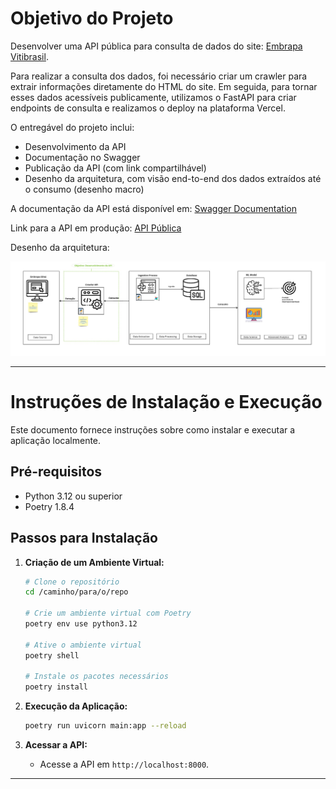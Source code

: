 
# Objetivo do Projeto

Desenvolver uma API pública para consulta de dados do site: [Embrapa Vitibrasil](http://vitibrasil.cnpuv.embrapa.br/).

Para realizar a consulta dos dados, foi necessário criar um crawler para extrair informações diretamente do HTML do site. Em seguida, para tornar esses dados acessíveis publicamente, utilizamos o FastAPI para criar endpoints de consulta e realizamos o deploy na plataforma Vercel.

O entregável do projeto inclui:

- Desenvolvimento da API
- Documentação no Swagger
- Publicação da API (com link compartilhável)
- Desenho da arquitetura, com visão end-to-end dos dados extraídos até o consumo (desenho macro)

A documentação da API está disponível em: [Swagger Documentation](https://api-embrapa-tech-1-cc690ffna-leonardo-lucas-pereiras-projects.vercel.app/?vercelToolbarCode=bNtsox5ygnVqBnG/docs)

Link para a API em produção: [API Pública](https://api-embrapa-tech-1-cc690ffna-leonardo-lucas-pereiras-projects.vercel.app/)

Desenho da arquitetura:

![Desenho da arquitetura](https://github.com/lleonardo-p/api_embrapa_tech_1/blob/4a53ae8887de5876ea081f8d4e6e99fe4100307a/architecture/architecture.jpg)



---

# Instruções de Instalação e Execução

Este documento fornece instruções sobre como instalar e executar a aplicação localmente.

## Pré-requisitos

- Python 3.12 ou superior
- Poetry 1.8.4

## Passos para Instalação

1. **Criação de um Ambiente Virtual:**
   ```bash
   # Clone o repositório
   cd /caminho/para/o/repo

   # Crie um ambiente virtual com Poetry
   poetry env use python3.12

   # Ative o ambiente virtual
   poetry shell
   
   # Instale os pacotes necessários
   poetry install
   ```

2. **Execução da Aplicação:**
   ```bash
   poetry run uvicorn main:app --reload
   ```

3. **Acessar a API:**
   - Acesse a API em `http://localhost:8000`.

---
